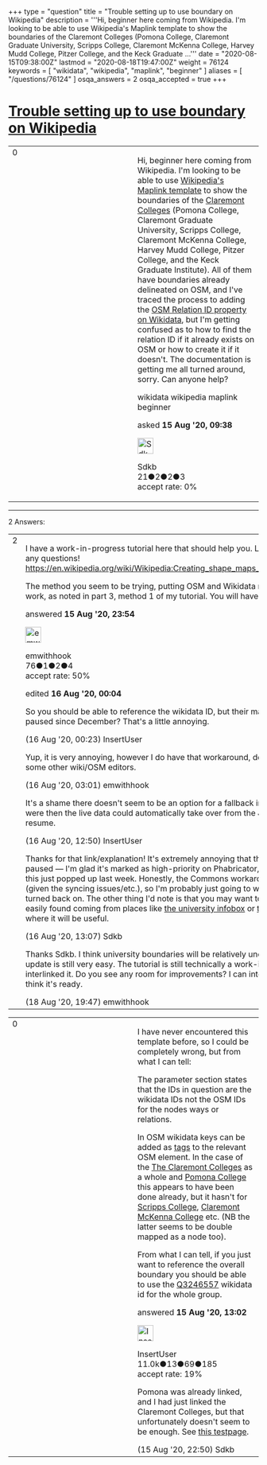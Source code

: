 +++
type = "question"
title = "Trouble setting up to use boundary on Wikipedia"
description = '''Hi, beginner here coming from Wikipedia. I&#x27;m looking to be able to use Wikipedia&#x27;s Maplink template to show the boundaries of the Claremont Colleges (Pomona College, Claremont Graduate University, Scripps College, Claremont McKenna College, Harvey Mudd College, Pitzer College, and the Keck Graduate ...'''
date = "2020-08-15T09:38:00Z"
lastmod = "2020-08-18T19:47:00Z"
weight = 76124
keywords = [ "wikidata", "wikipedia", "maplink", "beginner" ]
aliases = [ "/questions/76124" ]
osqa_answers = 2
osqa_accepted = true
+++

<div class="headNormal">

# [Trouble setting up to use boundary on Wikipedia](/questions/76124/trouble-setting-up-to-use-boundary-on-wikipedia)

</div>

<div id="main-body">

<div id="askform">

<table id="question-table" style="width:100%;">
<colgroup>
<col style="width: 50%" />
<col style="width: 50%" />
</colgroup>
<tbody>
<tr>
<td style="width: 30px; vertical-align: top"><div class="vote-buttons">
<span id="post-76124-upvote" class="ajax-command post-vote up" rel="nofollow" title="I like this post (click again to cancel)"> </span>
<div id="post-76124-score" class="post-score" title="current number of votes">
0
</div>
<span id="post-76124-downvote" class="ajax-command post-vote down" rel="nofollow" title="I dont like this post (click again to cancel)"> </span> <span id="favorite-mark" class="ajax-command favorite-mark" rel="nofollow" title="mark/unmark this question as favorite (click again to cancel)"> </span>
<div id="favorite-count" class="favorite-count">
&#10;</div>
</div></td>
<td><div id="item-right">
<div class="question-body">
<p>Hi, beginner here coming from Wikipedia. I'm looking to be able to use <a href="https://en.wikipedia.org/wiki/Template:Maplink">Wikipedia's Maplink template</a> to show the boundaries of the <a href="https://en.wikipedia.org/wiki/Claremont_Colleges">Claremont Colleges</a> (Pomona College, Claremont Graduate University, Scripps College, Claremont McKenna College, Harvey Mudd College, Pitzer College, and the Keck Graduate Institute). All of them have boundaries already delineated on OSM, and I've traced the process to adding the <a href="https://www.wikidata.org/wiki/Property:P402">OSM Relation ID property on Wikidata</a>, but I'm getting confused as to how to find the relation ID if it already exists on OSM or how to create it if it doesn't. The documentation is getting me all turned around, sorry. Can anyone help?</p>
</div>
<div id="question-tags" class="tags-container tags">
<span class="post-tag tag-link-wikidata" rel="tag" title="see questions tagged &#39;wikidata&#39;">wikidata</span> <span class="post-tag tag-link-wikipedia" rel="tag" title="see questions tagged &#39;wikipedia&#39;">wikipedia</span> <span class="post-tag tag-link-maplink" rel="tag" title="see questions tagged &#39;maplink&#39;">maplink</span> <span class="post-tag tag-link-beginner" rel="tag" title="see questions tagged &#39;beginner&#39;">beginner</span>
</div>
<div id="question-controls" class="post-controls">
&#10;</div>
<div class="post-update-info-container">
<div class="post-update-info post-update-info-user">
<p>asked <strong>15 Aug '20, 09:38</strong></p>
<img src="https://secure.gravatar.com/avatar/dedd8cf77b8c56e8ed971f5f2601769e?s=32&amp;d=identicon&amp;r=g" class="gravatar" width="32" height="32" alt="Sdkb&#39;s gravatar image" />
<p><span>Sdkb</span><br />
<span class="score" title="21 reputation points">21</span><span title="2 badges"><span class="badge1">●</span><span class="badgecount">2</span></span><span title="2 badges"><span class="silver">●</span><span class="badgecount">2</span></span><span title="3 badges"><span class="bronze">●</span><span class="badgecount">3</span></span><br />
<span class="accept_rate" title="Rate of the user&#39;s accepted answers">accept rate:</span> <span title="Sdkb has no accepted answers">0%</span></p>
</div>
</div>
<div id="comments-container-76124" class="comments-container">
&#10;</div>
<div id="comment-tools-76124" class="comment-tools">
&#10;</div>
<div class="clear">
&#10;</div>
<div id="comment-76124-form-container" class="comment-form-container">
&#10;</div>
<div class="clear">
&#10;</div>
</div></td>
</tr>
</tbody>
</table>

------------------------------------------------------------------------

<div class="tabBar">

<span id="sort-top"></span>

<div class="headQuestions">

2 Answers:

</div>

</div>

<span id="76134"></span>

<div id="answer-container-76134" class="answer accepted-answer">

<table style="width:100%;">
<colgroup>
<col style="width: 50%" />
<col style="width: 50%" />
</colgroup>
<tbody>
<tr>
<td style="width: 30px; vertical-align: top"><div class="vote-buttons">
<span id="post-76134-upvote" class="ajax-command post-vote up" rel="nofollow" title="I like this post (click again to cancel)"> </span>
<div id="post-76134-score" class="post-score" title="current number of votes">
2
</div>
<span id="post-76134-downvote" class="ajax-command post-vote down" rel="nofollow" title="I dont like this post (click again to cancel)"> </span> <span class="accept-answer on" rel="nofollow" title="Sdkb has selected this answer as the correct answer"> </span>
</div></td>
<td><div class="item-right">
<div class="answer-body">
<p>I have a work-in-progress tutorial here that should help you. Let me know if you have any questions! <a href="https://en.wikipedia.org/wiki/Wikipedia:Creating_shape_maps_from_OpenStreetMap_data">https://en.wikipedia.org/wiki/Wikipedia:Creating_shape_maps_from_OpenStreetMap_data</a></p>
<p>The method you seem to be trying, putting OSM and Wikidata relations together, will not work, as noted in part 3, method 1 of my tutorial. You will have to use part 3, method 2.</p>
</div>
<div class="answer-controls post-controls">
&#10;</div>
<div class="post-update-info-container">
<div class="post-update-info post-update-info-user">
<p>answered <strong>15 Aug '20, 23:54</strong></p>
<img src="https://secure.gravatar.com/avatar/0341428c7e7c28cd15f954972c924320?s=32&amp;d=identicon&amp;r=g" class="gravatar" width="32" height="32" alt="emwithhook&#39;s gravatar image" />
<p><span>emwithhook</span><br />
<span class="score" title="76 reputation points">76</span><span title="1 badges"><span class="badge1">●</span><span class="badgecount">1</span></span><span title="2 badges"><span class="silver">●</span><span class="badgecount">2</span></span><span title="4 badges"><span class="bronze">●</span><span class="badgecount">4</span></span><br />
<span class="accept_rate" title="Rate of the user&#39;s accepted answers">accept rate:</span> <span title="emwithhook has one accepted answer">50%</span></p>
</div>
<div class="post-update-info post-update-info-edited">
<p><span> edited <strong>16 Aug '20, 00:04</strong> </span></p>
</div>
</div>
<div id="comments-container-76134" class="comments-container">
<span id="76135"></span>
<div id="comment-76135" class="comment">
<div id="post-76135-score" class="comment-score">
&#10;</div>
<div class="comment-text">
<p>So you should be able to reference the wikidata ID, but their map updates have been paused since December? That's a little annoying.</p>
</div>
<div id="comment-76135-info" class="comment-info">
<span class="comment-age">(16 Aug '20, 00:23)</span> <span class="comment-user userinfo">InsertUser</span>
</div>
</div>
<span id="76136"></span>
<div id="comment-76136" class="comment">
<div id="post-76136-score" class="comment-score">
&#10;</div>
<div class="comment-text">
<p>Yup, it is very annoying, however I do have that workaround, developed with help from some other wiki/OSM editors.</p>
</div>
<div id="comment-76136-info" class="comment-info">
<span class="comment-age">(16 Aug '20, 03:01)</span> <span class="comment-user userinfo">emwithhook</span>
</div>
</div>
<span id="76141"></span>
<div id="comment-76141" class="comment">
<div id="post-76141-score" class="comment-score">
&#10;</div>
<div class="comment-text">
<p>It's a shame there doesn't seem to be an option for a fallback in that template. If there were then the live data could automatically take over from the JSON when updates resume.</p>
</div>
<div id="comment-76141-info" class="comment-info">
<span class="comment-age">(16 Aug '20, 12:50)</span> <span class="comment-user userinfo">InsertUser</span>
</div>
</div>
<span id="76143"></span>
<div id="comment-76143" class="comment">
<div id="post-76143-score" class="comment-score">
&#10;</div>
<div class="comment-text">
<p>Thanks for that link/explanation! It's extremely annoying that the updates have been paused — I'm glad it's marked as high-priority on Phabricator, but still, it's not as though this just popped up last week. Honestly, the Commons workaround seems not worth it (given the syncing issues/etc.), so I'm probably just going to wait until the updates are turned back on. The other thing I'd note is that you may want to make the guide more easily found coming from places like <a href="https://en.wikipedia.org/wiki/Template:Infobox_university">the university infobox</a> or <a href="https://en.wikipedia.org/wiki/Template:Infobox_settlement">the settlement infobox</a> where it will be useful.</p>
</div>
<div id="comment-76143-info" class="comment-info">
<span class="comment-age">(16 Aug '20, 13:07)</span> <span class="comment-user userinfo">Sdkb</span>
</div>
</div>
<span id="76193"></span>
<div id="comment-76193" class="comment">
<div id="post-76193-score" class="comment-score">
&#10;</div>
<div class="comment-text">
<p>Thanks Sdkb. I think university boundaries will be relatively unchanged for years, and the update is still very easy. The tutorial is still technically a work-in-progress, so I haven't interlinked it. Do you see any room for improvements? I can interlink it in places if you think it's ready.</p>
</div>
<div id="comment-76193-info" class="comment-info">
<span class="comment-age">(18 Aug '20, 19:47)</span> <span class="comment-user userinfo">emwithhook</span>
</div>
</div>
</div>
<div id="comment-tools-76134" class="comment-tools">
&#10;</div>
<div class="clear">
&#10;</div>
<div id="comment-76134-form-container" class="comment-form-container">
&#10;</div>
<div class="clear">
&#10;</div>
</div></td>
</tr>
</tbody>
</table>

</div>

<span id="76130"></span>

<div id="answer-container-76130" class="answer">

<table style="width:100%;">
<colgroup>
<col style="width: 50%" />
<col style="width: 50%" />
</colgroup>
<tbody>
<tr>
<td style="width: 30px; vertical-align: top"><div class="vote-buttons">
<span id="post-76130-upvote" class="ajax-command post-vote up" rel="nofollow" title="I like this post (click again to cancel)"> </span>
<div id="post-76130-score" class="post-score" title="current number of votes">
0
</div>
<span id="post-76130-downvote" class="ajax-command post-vote down" rel="nofollow" title="I dont like this post (click again to cancel)"> </span>
</div></td>
<td><div class="item-right">
<div class="answer-body">
<p>I have never encountered this template before, so I could be completely wrong, but from what I can tell:</p>
<p>The parameter section states that the IDs in question are the wikidata IDs not the OSM IDs for the nodes ways or relations.</p>
<p>In OSM wikidata keys can be added as <a href="https://wiki.openstreetmap.org/wiki/Key:wikidata?uselang=en">tags</a> to the relevant OSM element. In the case of the <a href="https://www.openstreetmap.org/way/458898309">The Claremont Colleges</a> as a whole and <a href="https://www.openstreetmap.org/way/458898308">Pomona College</a> this appears to have been done already, but it hasn't for <a href="https://www.openstreetmap.org/way/289679164">Scripps College</a>, <a href="https://www.openstreetmap.org/way/289677655">Claremont McKenna College</a> etc. (NB the latter seems to be double mapped as a node too).</p>
<p>From what I can tell, if you just want to reference the overall boundary you should be able to use the <a href="https://www.wikidata.org/wiki/Q3246557">Q3246557</a> wikidata id for the whole group.</p>
</div>
<div class="answer-controls post-controls">
&#10;</div>
<div class="post-update-info-container">
<div class="post-update-info post-update-info-user">
<p>answered <strong>15 Aug '20, 13:02</strong></p>
<img src="https://secure.gravatar.com/avatar/ec8a0cf213f9797ad1c1ae2c28c2332d?s=32&amp;d=identicon&amp;r=g" class="gravatar" width="32" height="32" alt="InsertUser&#39;s gravatar image" />
<p><span>InsertUser</span><br />
<span class="score" title="11005 reputation points"><span>11.0k</span></span><span title="13 badges"><span class="badge1">●</span><span class="badgecount">13</span></span><span title="69 badges"><span class="silver">●</span><span class="badgecount">69</span></span><span title="185 badges"><span class="bronze">●</span><span class="badgecount">185</span></span><br />
<span class="accept_rate" title="Rate of the user&#39;s accepted answers">accept rate:</span> <span title="InsertUser has 73 accepted answers">19%</span></p>
</div>
</div>
<div id="comments-container-76130" class="comments-container">
<span id="76133"></span>
<div id="comment-76133" class="comment">
<div id="post-76133-score" class="comment-score">
&#10;</div>
<div class="comment-text">
<p>Pomona was already linked, and I had just linked the Claremont Colleges, but that unfortunately doesn't seem to be enough. See <a href="https://en.wikipedia.org/wiki/User:Sdkb/sandbox/testpage">this testpage</a>.</p>
</div>
<div id="comment-76133-info" class="comment-info">
<span class="comment-age">(15 Aug '20, 22:50)</span> <span class="comment-user userinfo">Sdkb</span>
</div>
</div>
</div>
<div id="comment-tools-76130" class="comment-tools">
&#10;</div>
<div class="clear">
&#10;</div>
<div id="comment-76130-form-container" class="comment-form-container">
&#10;</div>
<div class="clear">
&#10;</div>
</div></td>
</tr>
</tbody>
</table>

</div>

<div class="paginator-container-left">

</div>

</div>

</div>

